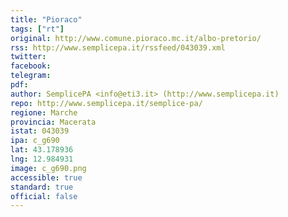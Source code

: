 ```yaml
---
title: "Pioraco"
tags: ["rt"]
original: http://www.comune.pioraco.mc.it/albo-pretorio/
rss: http://www.semplicepa.it/rssfeed/043039.xml
twitter: 
facebook: 
telegram: 
pdf: 
author: SemplicePA <info@eti3.it> (http://www.semplicepa.it)
repo: http://www.semplicepa.it/semplice-pa/
regione: Marche
provincia: Macerata
istat: 043039
ipa: c_g690
lat: 43.178936
lng: 12.984931
image: c_g690.png
accessible: true
standard: true
official: false
---
```

